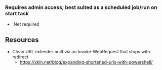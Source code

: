 
### Requires admin access; best suited as a scheduled job/run on start task
- .Net required

## Resources
* Clean URL extender built via an Invoke-WebRequest that stops with redirect
  * https://xkln.net/blog/expanding-shortened-urls-with-powershell/
